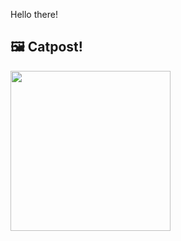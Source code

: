 Hello there!



## 🖼️ Catpost!

<sub>
    <img src="https://cdn2.thecatapi.com/images/MTg3OTkyMA.jpg" height="256">
</sub>

